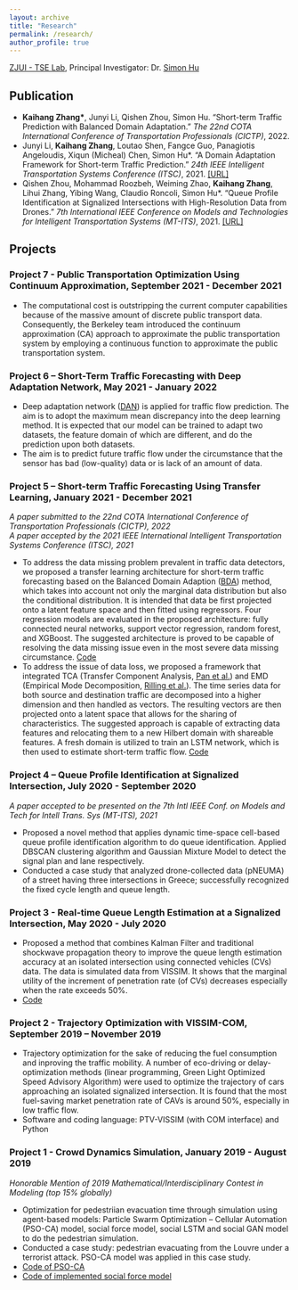 ```yaml
---
layout: archive
title: "Research"
permalink: /research/
author_profile: true
---
```


[ZJUI - TSE Lab](https://zjui.tselab.org), Principal Investigator: Dr. [Simon Hu](https://person.zju.edu.cn/en/simonhu)

## Publication
- **Kaihang Zhang\***, Junyi Li, Qishen Zhou, Simon Hu. “Short-term Traffic Prediction with Balanced Domain Adaptation.” *The 22nd COTA International Conference of Transportation Professionals (CICTP)*, 2022.
- Junyi Li, **Kaihang Zhang**, Loutao Shen, Fangce Guo, Panagiotis Angeloudis, Xiqun (Micheal) Chen, Simon Hu\*. “A Domain Adaptation Framework for Short-term Traffic Prediction.” *24th IEEE Intelligent Transportation Systems Conference (ITSC)*, 2021. [[URL]](https://ieeexplore.ieee.org/document/9564567)<br>
- Qishen Zhou, Mohammad Roozbeh, Weiming Zhao, **Kaihang Zhang**, Lihui Zhang, Yibing Wang, Claudio Roncoli, Simon Hu\*. “Queue Profile Identification at Signalized Intersections with High-Resolution Data from Drones.” *7th International IEEE Conference on Models and Technologies for Intelligent Transportation Systems (MT-ITS)*, 2021. [[URL]](https://ieeexplore.ieee.org/document/9529337)

## Projects

### Project 7 - Public Transportation Optimization Using Continuum Approximation, September 2021 - December 2021
- The computational cost is outstripping the current computer capabilities because of the massive amount of discrete public transport data. Consequently, the Berkeley team introduced the continuum approximation (CA) approach to approximate the public transportation system by employing a continuous function to approximate the public transportation system.

### Project 6 – Short-Term Traffic Forecasting with Deep Adaptation Network, May 2021 - January 2022
- Deep adaptation network ([DAN](https://arxiv.org/abs/1502.02791)) is applied for traffic flow prediction. The aim is to adopt the maximum mean discrepancy into the deep learning method. It is expected that our model can be trained to adapt two datasets, the feature domain of which are different, and do the prediction upon both datasets.
- The aim is to predict future traffic flow under the circumstance that the sensor has bad (low-quality) data or is lack of an amount of data.

### Project 5 – Short-term Traffic Forecasting Using Transfer Learning, January 2021 - December 2021
*A paper submitted to the 22nd COTA International Conference of Transportation Professionals (CICTP), 2022*<br>
*A paper accepted by the 2021 IEEE International Intelligent Transportation Systems Conference (ITSC), 2021*<br>
- To address the data missing problem prevalent in traffic data detectors, we proposed a transfer learning architecture for short-term traffic forecasting based on the Balanced Domain Adaption ([BDA](http://ieeexplore.ieee.org/document/8215613/)) method, which takes into account not only the marginal data distribution but also the conditional distribution. It is intended that data be first projected onto a latent feature space and then fitted using regressors. Four regression models are evaluated in the proposed architecture: fully connected neural networks, support vector regression, random forest, and XGBoost. The suggested architecture is proved to be capable of resolving the data missing issue even in the most severe data missing circumstance. [Code](https://github.com/HaTT2018/BDA_traffic)
- To address the issue of data loss, we proposed a framework that integrated TCA (Transfer Component Analysis, [Pan et al.](http://ieeexplore.ieee.org/document/5640675/)) and EMD (Empirical Mode Decomposition, [Rilling et al.](https://citeseerx.ist.psu.edu/viewdoc/download?doi=10.1.1.586.812&rep=rep1&type=pdf)). The time series data for both source and destination traffic are decomposed into a higher dimension and then handled as vectors. The resulting vectors are then projected onto a latent space that allows for the sharing of characteristics. The suggested approach is capable of extracting data features and relocating them to a new Hilbert domain with shareable features. A fresh domain is utilized to train an LSTM network, which is then used to estimate short-term traffic flow. [Code](https://github.com/HaTT2018/TCA_traffic)

### Project 4 – Queue Profile Identification at Signalized Intersection, July 2020 - September 2020
*A paper accepted to be presented on the 7th Intl IEEE Conf. on Models and Tech for Intell Trans. Sys (MT-ITS), 2021*<br>
- Proposed a novel method that applies dynamic time-space cell-based queue profile identification algorithm to do queue identification. Applied DBSCAN clustering algorithm and Gaussian Mixture Model to detect the signal plan and lane respectively.<br>
- Conducted a case study that analyzed drone-collected data (pNEUMA) of a street having three intersections in Greece; successfully recognized the fixed cycle length and queue length.

### Project 3 - Real-time Queue Length Estimation at a Signalized Intersection, May 2020 - July 2020
- Proposed a method that combines Kalman Filter and traditional shockwave propagation theory to improve the queue length estimation accuracy at an isolated intersection using connected vehicles (CVs) data. The data is simulated data from VISSIM. It shows that the marginal utility of the increment of penetration rate (of CVs) decreases especially when the rate exceeds 50%.<br>
- [Code](https://github.com/HaTT2018/Queue_Estimation)

### Project 2 - Trajectory Optimization with VISSIM-COM, September 2019 – November 2019
- Trajectory optimization for the sake of reducing the fuel consumption and inproving the traffic mobility. A number of eco-driving or delay-optimization methods (linear programming, Green Light Optimized Speed Advisory Algorithm) were used to optimize the trajectory of cars approaching an isolated signalized intersection. It is found that the most fuel-saving market penetration rate of CAVs is around 50%, especially in low traffic flow.
- Software and coding language: PTV-VISSIM (with COM interface) and Python

### Project 1 - Crowd Dynamics Simulation, January 2019 - August 2019
*Honorable Mention of 2019 Mathematical/Interdisciplinary Contest in Modeling (top 15% globally)*<br>
- Optimization for pedestriian evacuation time through simulation using agent-based models: Particle Swarm Optimization – Cellular Automation (PSO-CA) model, social force model, social LSTM and social GAN model to do the pedestrian simulation. <br>
- Conducted a case study: pedestrian evacuating from the Louvre under a terrorist attack. PSO-CA model was applied in this case study. <br>
- [Code of PSO-CA](https://github.com/HaTT2018/Pedestrian_Simulation)<br>
- [Code of implemented social force model](https://github.com/HaTT2018/Social_Force_final)<br>
